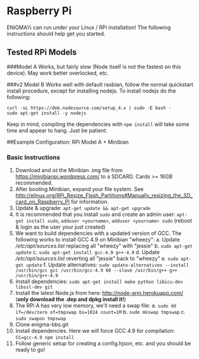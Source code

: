 # Raspberry Pi

ENiGMA½ can run under your Linux / RPi installation! The following instructions should help get you started.

## Tested RPi Models
###Model A
Works, but fairly slow (Node itself is not the fastest on this device). May work better overlocked, etc.

###v2 Model B
Works well with default rasbian, follow the normal quickstart install procedure, except for installing nodejs. To install nodejs do the following: 
    
    curl -sL https://deb.nodesource.com/setup_4.x | sudo -E bash -
    sudo apt-get install -y nodejs

Keep in mind, compiling the dependencies with `npm install` will take some time and appear to hang. Just be patient.

##Example Configuration: RPi Model A + Minibian

### Basic Instructions

1. Download and `dd` the Minibian .img file from https://minibianpi.wordpress.com/ to a SDCARD. Cards >= 16GB recommended.
2. After booting Minibian, expand your file system. See http://elinux.org/RPi_Resize_Flash_Partitions#Manually_resizing_the_SD_card_on_Raspberry_Pi for information.
3. Update & upgrade: `apt-get update && apt-get upgrade`
4. It is recommended that you install `sudo` and create an admin user: `apt-get install sudo`, `adduser <yourname>`, `adduser <yourname> sudo` (reboot & login as the user your just created)
5. We want to build dependencies with a updated version of GCC. The following works to install GCC 4.9 on Minibian "wheezy":
a. Update */etc/apt/sources.list* replacing all "wheezy" with "jessie"
b. `sudo apt-get update`
c. `sudo apt-get install gcc-4.9 g++-4.9`
d. Update */etc/apt/sources.list* reverting all "jessie" back to "wheezy"
e. `sudo apt-get update`
f. Update alternatives: `sudo update-alternatives --install /usr/bin/gcc gcc /usr/bin/gcc-4.9 60 --slave /usr/bin/g++ g++ /usr/bin/g++-4.9`
6. Install dependencies: `sudo apt-get install make python libicu-dev libssl-dev git`
7. Install the latest Node.js from here: http://node-arm.herokuapp.com/ (**only download the .dep and dpkg install it!**)
8. The RPi A has very low memory, we'll need a swap file: 
a. `sudo dd if=/dev/zero of=tmpswap bs=1024 count=1M`
b. `sudo mkswap tmpswap`
c. `sudo swapon tmpswap`
9. Clone enigma-bbs.git
10. Install dependencies. Here we will force GCC 4.9 for compilation: `CC=gcc-4.9 npm install`
11. Follow generic setup for creating a config.hjson, etc. and you should be ready to go!

